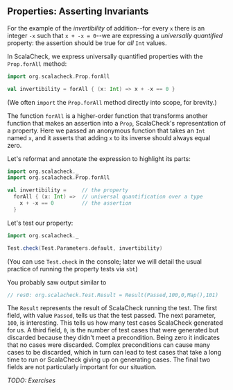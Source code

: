 ## Properties: Asserting Invariants

For the example of the *invertibility* of addition--for every `x` there is an
integer `-x` such that `x + -x = 0`--we are expressing a *universally
quantified* property: the assertion should be true for *all*
`Int` values.

In ScalaCheck, we express universally quantified properties with the
`Prop.forAll` method:

```scala mdoc:silent
import org.scalacheck.Prop.forAll

val invertibility = forAll { (x: Int) => x + -x == 0 }
```

(We often `import` the `Prop.forAll` method directly into scope, for brevity.)

The function `forAll` is a higher-order function that transforms another
function that makes an assertion into a `Prop`, ScalaCheck's representation of
a property. Here we passed an anonymous function that takes an `Int` named
`x`, and it asserts that adding `x` to its inverse should always equal zero.

Let's reformat and annotate the expression to highlight its parts:

```scala mdoc:silent:reset
import org.scalacheck._
import org.scalacheck.Prop.forAll
```
```scala mdoc:silent
val invertibility =     // the property
  forAll { (x: Int) =>  // universal quantification over a type
    x + -x == 0         // the assertion
  }
```

Let's test our property:

```scala mdoc
import org.scalacheck._

Test.check(Test.Parameters.default, invertibility)
```

(You can use `Test.check` in the console; later we will detail the usual practice
of running the property tests via `sbt`)

You probably saw output similar to

```scala
// res0: org.scalacheck.Test.Result = Result(Passed,100,0,Map(),101)
```

The `Result` represents the result of ScalaCheck running the test. The first
field, with value `Passed`, tells us that the test passed. The next parameter,
`100`, is interesting. This tells us how many test cases ScalaCheck generated
for us. A third field, `0`, is the number of test cases that were generated but
discarded because they didn't meet a precondition. Being zero it indicates that
no cases were discarded. Complex preconditions can cause many cases to be
discarded, which in turn can lead to test cases that take a long time to run or
ScalaCheck giving up on generating cases. The final two fields are not
particularly important for our situation.


*TODO: Exercises*
